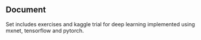 ## Document
Set includes exercises and kaggle trial for deep learning implemented using mxnet, tensorflow and pytorch.